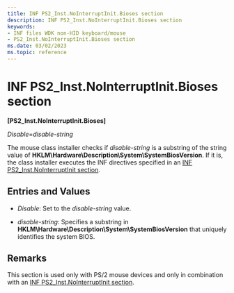 ```yaml
---
title: INF PS2_Inst.NoInterruptInit.Bioses section
description: INF PS2_Inst.NoInterruptInit.Bioses section
keywords:
- INF files WDK non-HID keyboard/mouse
- PS2_Inst.NoInterruptInit.Bioses section
ms.date: 03/02/2023
ms.topic: reference
---
```


# INF PS2_Inst.NoInterruptInit.Bioses section

**\[PS2_Inst.NoInterruptInit.Bioses\]**

*Disable*=*disable-string*

The mouse class installer checks if *disable-string* is a substring of the string value of **HKLM\\Hardware\\Description\\System\\SystemBiosVersion**. If it is, the class installer executes the INF directives specified in an [INF PS2_Inst.NoInterruptInit section](inf-ps2-inst-nointerruptinit-section.md).

## Entries and Values

- *Disable*: Set to the *disable-string* value.

- *disable-string*: Specifies a substring in **HKLM\\Hardware\\Description\\System\\SystemBiosVersion** that uniquely identifies the system BIOS.

## Remarks

This section is used only with PS/2 mouse devices and only in combination with an [INF PS2_Inst.NoInterruptInit section](inf-ps2-inst-nointerruptinit-section.md).
